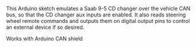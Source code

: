 This Arduino sketch emulates a Saab 9-5 CD changer over the vehicle CAN bus, so that the CD changer aux inputs 
are enabled. It also reads steering wheel remote commands and outputs them on digital output pins to control an 
external device if so desired.

Works with Arduino CAN shield

